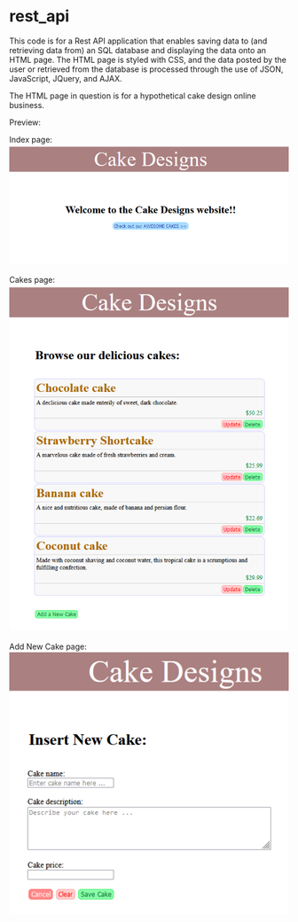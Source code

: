 # rest_api
This code is for a Rest API application that enables saving data to (and retrieving data from) an SQL database and displaying the data onto an HTML page.
The HTML page is styled with CSS, and the data posted by the user or retrieved from the database is processed through the use of JSON, JavaScript, JQuery, and AJAX.

The HTML page in question is for a hypothetical cake design online business.

Preview:

Index page:<br>
!["index.html"](https://github.com/Lunrage/rest_api/blob/main/images/index_page.png)
<br>
<br>
Cakes page:<br>
!["cakes.html"](https://github.com/Lunrage/rest_api/blob/main/images/cakes_page.png)
<br>
<br>
Add New Cake page:<br>
!["add_cake.html"](https://github.com/Lunrage/rest_api/blob/main/images/add_cake_page.png)
